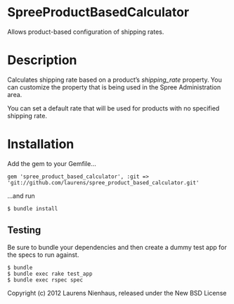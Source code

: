 SpreeProductBasedCalculator
=========================

Allows product-based configuration of shipping rates.


Description
=======

Calculates shipping rate based on a product’s *shipping_rate* property.
You can customize the property that is being used in the Spree Administration area.

You can set a default rate that will be used for products with no specified shipping rate.

Installation
=======

Add the gem to your Gemfile…

    gem 'spree_product_based_calculator', :git => 'git://github.com/laurens/spree_product_based_calculator.git'

…and run
    
    $ bundle install

Testing
-------

Be sure to bundle your dependencies and then create a dummy test app for the specs to run against.

    $ bundle
    $ bundle exec rake test_app
    $ bundle exec rspec spec

Copyright (c) 2012 Laurens Nienhaus, released under the New BSD License
